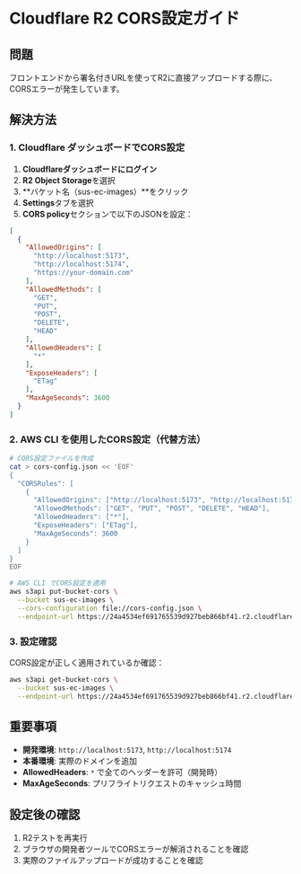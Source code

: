 # Cloudflare R2 CORS設定ガイド

## 問題
フロントエンドから署名付きURLを使ってR2に直接アップロードする際に、CORSエラーが発生しています。

## 解決方法

### 1. Cloudflare ダッシュボードでCORS設定

1. **Cloudflareダッシュボードにログイン**
2. **R2 Object Storage**を選択
3. **バケット名（sus-ec-images）**をクリック
4. **Settings**タブを選択
5. **CORS policy**セクションで以下のJSONを設定：

```json
[
  {
    "AllowedOrigins": [
      "http://localhost:5173",
      "http://localhost:5174",
      "https://your-domain.com"
    ],
    "AllowedMethods": [
      "GET",
      "PUT",
      "POST",
      "DELETE",
      "HEAD"
    ],
    "AllowedHeaders": [
      "*"
    ],
    "ExposeHeaders": [
      "ETag"
    ],
    "MaxAgeSeconds": 3600
  }
]
```

### 2. AWS CLI を使用したCORS設定（代替方法）

```bash
# CORS設定ファイルを作成
cat > cors-config.json << 'EOF'
{
  "CORSRules": [
    {
      "AllowedOrigins": ["http://localhost:5173", "http://localhost:5174", "https://your-domain.com"],
      "AllowedMethods": ["GET", "PUT", "POST", "DELETE", "HEAD"],
      "AllowedHeaders": ["*"],
      "ExposeHeaders": ["ETag"],
      "MaxAgeSeconds": 3600
    }
  ]
}
EOF

# AWS CLI でCORS設定を適用
aws s3api put-bucket-cors \
  --bucket sus-ec-images \
  --cors-configuration file://cors-config.json \
  --endpoint-url https://24a4534ef691765539d927beb866bf41.r2.cloudflarestorage.com
```

### 3. 設定確認

CORS設定が正しく適用されているか確認：

```bash
aws s3api get-bucket-cors \
  --bucket sus-ec-images \
  --endpoint-url https://24a4534ef691765539d927beb866bf41.r2.cloudflarestorage.com
```

## 重要事項

- **開発環境**: `http://localhost:5173`, `http://localhost:5174`
- **本番環境**: 実際のドメインを追加
- **AllowedHeaders**: `*` で全てのヘッダーを許可（開発時）
- **MaxAgeSeconds**: プリフライトリクエストのキャッシュ時間

## 設定後の確認

1. R2テストを再実行
2. ブラウザの開発者ツールでCORSエラーが解消されることを確認
3. 実際のファイルアップロードが成功することを確認
